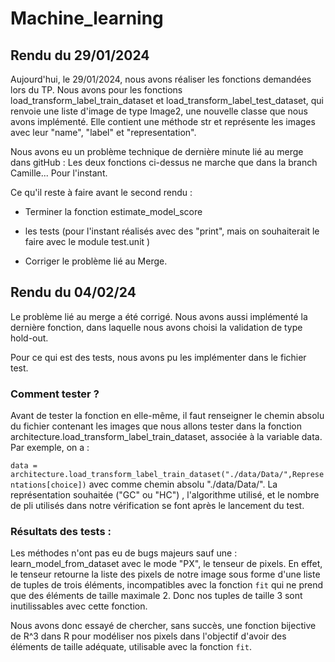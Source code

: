 # Machine_learning

## Rendu du 29/01/2024

Aujourd'hui, le 29/01/2024, nous avons réaliser les fonctions demandées lors du TP. 
Nous avons pour les fonctions load_transform_label_train_dataset et load_transform_label_test_dataset, qui renvoie une liste d'image de type Image2, une nouvelle classe que nous avons implémenté.
Elle contient une méthode str et représente les images avec leur "name", "label" et "representation".

Nous avons eu un problème technique de dernière minute lié au merge dans gitHub : Les deux fonctions ci-dessus ne marche que dans la branch Camille... Pour l'instant. 

Ce qu'il reste à faire avant le second rendu :
- Terminer la fonction estimate_model_score

- les tests (pour l'instant réalisés avec des "print", mais on souhaiterait le faire avec le module test.unit )

- Corriger le problème lié au Merge. 

## Rendu du 04/02/24

Le problème lié au merge a été corrigé. Nous avons aussi implémenté la dernière fonction, dans laquelle nous avons choisi la validation de type hold-out.

Pour ce qui est des tests, nous avons pu les implémenter dans le fichier test.

### Comment tester ? 

Avant de tester la fonction en elle-même, il faut renseigner le chemin absolu du fichier contenant les images que nous allons tester dans la fonction architecture.load_transform_label_train_dataset, associée à la variable data. Par exemple, on a :

`data = architecture.load_transform_label_train_dataset("./data/Data/",Representations[choice])` avec comme chemin absolu "./data/Data/". La représentation souhaitée ("GC" ou "HC") , l'algorithme utilisé, et le nombre de pli utilisés dans notre vérification se font après le lancement du test.

### Résultats des tests : 

Les méthodes n'ont pas eu de bugs majeurs sauf une : learn_model_from_dataset avec le mode "PX", le tenseur de pixels. En effet, le tenseur retourne la liste des pixels de notre image sous forme d'une liste de tuples de trois éléments, incompatibles avec la fonction `fit` qui ne prend que des éléments de taille maximale 2. Donc nos tuples de taille 3 sont inutilissables avec cette fonction.  

Nous avons donc essayé de chercher, sans succès, une fonction bijective de R^3 dans R pour modéliser nos pixels dans l'objectif d'avoir des éléments de taille adéquate, utilisable avec la fonction `fit`.  


